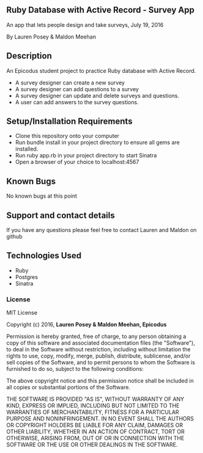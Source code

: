 ## Ruby Database with Active Record - Survey App

An app that lets people design and take surveys, July 19, 2016

By Lauren Posey & Maldon Meehan

## Description

An Epicodus student project to practice Ruby database with Active Record.

* A survey designer can create a new survey
* A survey designer can add questions to a survey
* A survey designer can update and delete surveys and questions.
* A user can add answers to the survey questions.

## Setup/Installation Requirements

* Clone this repository onto your computer
* Run bundle install in your project directory to ensure all gems are installed.
* Run ruby app.rb in your project directory to start Sinatra
* Open a browser of your choice to localhost:4567

## Known Bugs

No known bugs at this point

## Support and contact details

If you have any questions please feel free to contact Lauren and Maldon on github

## Technologies Used

* Ruby
* Postgres
* Sinatra

### License

MIT License

Copyright (c) 2016, **Lauren Posey & Maldon Meehan, Epicodus**

Permission is hereby granted, free of charge, to any person obtaining a copy of this software and associated documentation files (the "Software"), to deal in the Software without restriction, including without limitation the rights to use, copy, modify, merge, publish, distribute, sublicense, and/or sell copies of the Software, and to permit persons to whom the Software is furnished to do so, subject to the following conditions:

The above copyright notice and this permission notice shall be included in all copies or substantial portions of the Software.

THE SOFTWARE IS PROVIDED "AS IS", WITHOUT WARRANTY OF ANY KIND, EXPRESS OR IMPLIED, INCLUDING BUT NOT LIMITED TO THE WARRANTIES OF MERCHANTABILITY, FITNESS FOR A PARTICULAR PURPOSE AND NONINFRINGEMENT. IN NO EVENT SHALL THE AUTHORS OR COPYRIGHT HOLDERS BE LIABLE FOR ANY CLAIM, DAMAGES OR OTHER LIABILITY, WHETHER IN AN ACTION OF CONTRACT, TORT OR OTHERWISE, ARISING FROM, OUT OF OR IN CONNECTION WITH THE SOFTWARE OR THE USE OR OTHER DEALINGS IN THE SOFTWARE.
